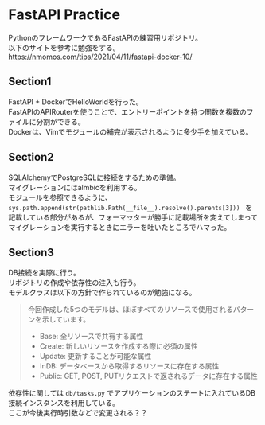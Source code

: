 # FastAPI Practice
PythonのフレームワークであるFastAPIの練習用リポジトリ。  
以下のサイトを参考に勉強をする。  
https://nmomos.com/tips/2021/04/11/fastapi-docker-10/

## Section1
FastAPI + DockerでHelloWorldを行った。  
FastAPIのAPIRouterを使うことで、エントリーポイントを持つ関数を複数のファイルに分割ができる。  
Dockerは、Vimでモジュールの補完が表示されるように多少手を加えている。

## Section2
SQLAlchemyでPostgreSQLに接続をするための準備。  
マイグレーションにはalmbicを利用する。  
モジュールを参照できるように、
```sys.path.append(str(pathlib.Path(__file__).resolve().parents[3])) ```
を記載している部分があるが、フォーマッターが勝手に記載場所を変えてしまってマイグレーションを実行するときにエラーを吐いたところでハマった。

## Section3
DB接続を実際に行う。  
リポジトリの作成や依存性の注入も行う。  
モデルクラスは以下の方針で作られているのが勉強になる。  

>今回作成した5つのモデルは、ほぼすべてのリソースで使用されるパターンを示しています。
>
>- Base: 全リソースで共有する属性
>- Create: 新しいリソースを作成する際に必須の属性
>- Update: 更新することが可能な属性
>- InDB: データベースから取得するリソースに存在する属性
>- Public: GET, POST, PUTリクエストで返されるデータに存在する属性  

依存性に関しては ```db/tasks.py``` でアプリケーションのステートに入れているDB接続インスタンスを利用している。  
ここが今後実行時引数などで変更される？？
